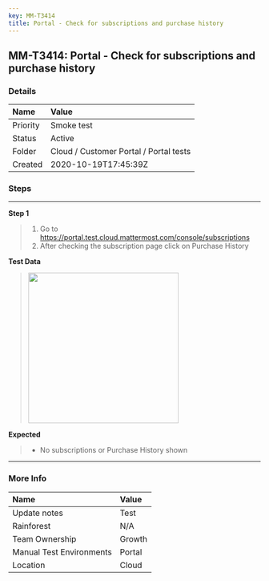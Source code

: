 ```yaml
---
key: MM-T3414
title: Portal - Check for subscriptions and purchase history
---
```


## MM-T3414: Portal - Check for subscriptions and purchase history

### Details

| Name     | Value                                  |
| :------- | :------------------------------------- |
| Priority | Smoke test                             |
| Status   | Active                                 |
| Folder   | Cloud / Customer Portal / Portal tests |
| Created  | 2020-10-19T17:45:39Z                   |

### Steps

<hr/>

**Step 1**

> <article><ol><li>Go to <a href="https://portal.test.cloud.mattermost.com/console/subscriptions">https://portal.test.cloud.mattermost.com/console/subscriptions</a></li><li>After checking the subscription page click on Purchase History</li></ol></article>

**Test Data**

> <article><img src="https://smartbear-tm4j-prod-us-west-2-attachment-rich-text.s3.us-west-2.amazonaws.com/embedded-f3277290f945470c4add5d21ef3dc7ca7b74388fc7152bfb6b99ae58c66a95a8-1603129450311-2020-10-19_13-43-45.png" style="width: 300px;" class="fr-fil fr-dib"></article>

**Expected**

> <article><ul><li>No subscriptions or Purchase History shown</li></ul></article>

<hr/>

### More Info

| Name                     | Value  |
| :----------------------- | :----- |
| Update notes             | Test   |
| Rainforest               | N/A    |
| Team Ownership           | Growth |
| Manual Test Environments | Portal |
| Location                 | Cloud  |
